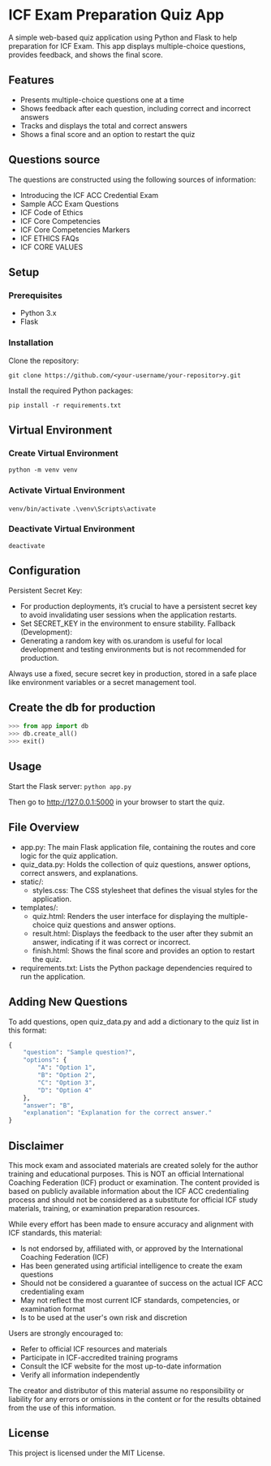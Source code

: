 # ICF Exam Preparation Quiz App

A simple web-based quiz application using Python and Flask to help preparation for ICF Exam. This app displays multiple-choice questions, provides feedback, and shows the final score.

## Features
- Presents multiple-choice questions one at a time
- Shows feedback after each question, including correct and incorrect answers
- Tracks and displays the total and correct answers
- Shows a final score and an option to restart the quiz

## Questions source
The questions are constructed using the following sources of information:
- Introducing the ICF ACC Credential Exam
- Sample ACC Exam Questions
- ICF Code of Ethics 
- ICF Core Competencies
- ICF Core Competencies Markers
- ICF ETHICS FAQs 
- ICF CORE VALUES

## Setup
### Prerequisites
- Python 3.x
- Flask

### Installation
Clone the repository:

`git clone https://github.com/<your-username/your-repositor>y.git`

Install the required Python packages:

`pip install -r requirements.txt`

## Virtual Environment 
### Create Virtual Environment
`python -m venv venv`
### Activate Virtual Environment
`venv/bin/activate`
`.\venv\Scripts\activate`
### Deactivate Virtual Environment
`deactivate`

## Configuration
Persistent Secret Key:
* For production deployments, it’s crucial to have a persistent secret key to avoid invalidating user sessions when the application restarts.
* Set SECRET_KEY in the environment to ensure stability.
Fallback (Development):
* Generating a random key with os.urandom is useful for local development and testing environments but is not recommended for production.

Always use a fixed, secure secret key in production, stored in a safe place like environment variables or a secret management tool.


## Create the db for production
```python
>>> from app import db
>>> db.create_all()
>>> exit()
```

## Usage
Start the Flask server:
`python app.py`

Then go to http://127.0.0.1:5000 in your browser to start the quiz.

## File Overview
* app.py: The main Flask application file, containing the routes and core logic for the quiz application.
* quiz_data.py: Holds the collection of quiz questions, answer options, correct answers, and explanations.
* static/:
  * styles.css: The CSS stylesheet that defines the visual styles for the application.
* templates/:
  * quiz.html: Renders the user interface for displaying the multiple-choice quiz questions and answer options.
  * result.html: Displays the feedback to the user after they submit an answer, indicating if it was correct or incorrect.
  * finish.html: Shows the final score and provides an option to restart the quiz.
* requirements.txt: Lists the Python package dependencies required to run the application.

## Adding New Questions
To add questions, open quiz_data.py and add a dictionary to the quiz list in this format:
```python
{
    "question": "Sample question?",
    "options": {
        "A": "Option 1",
        "B": "Option 2",
        "C": "Option 3",
        "D": "Option 4"
    },
    "answer": "B",
    "explanation": "Explanation for the correct answer."
}
```

## Disclaimer
This mock exam and associated materials are created solely for the author training and educational purposes. This is NOT an official International Coaching Federation (ICF) product or examination. The content provided is based on publicly available information about the ICF ACC credentialing process and should not be considered as a substitute for official ICF study materials, training, or examination preparation resources. 

While every effort has been made to ensure accuracy and alignment with ICF standards, this material:
- Is not endorsed by, affiliated with, or approved by the International Coaching Federation (ICF)
- Has been generated using artificial intelligence to create the exam questions
- Should not be considered a guarantee of success on the actual ICF ACC credentialing exam
- May not reflect the most current ICF standards, competencies, or examination format
- Is to be used at the user's own risk and discretion

Users are strongly encouraged to:
- Refer to official ICF resources and materials 
- Participate in ICF-accredited training programs
- Consult the ICF website for the most up-to-date information
- Verify all information independently

The creator and distributor of this material assume no responsibility or liability for any errors or omissions in the content or for the results obtained from the use of this information.



## License
This project is licensed under the MIT License.